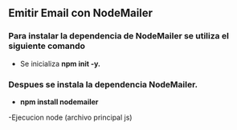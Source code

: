 ## Emitir Email con NodeMailer
### Para instalar la dependencia de NodeMailer se utiliza el siguiente comando
* Se inicializa **npm init -y.**
### Despues se instala la dependencia NodeMailer.
* **npm install nodemailer**

-Ejecucion
node (archivo principal js)
